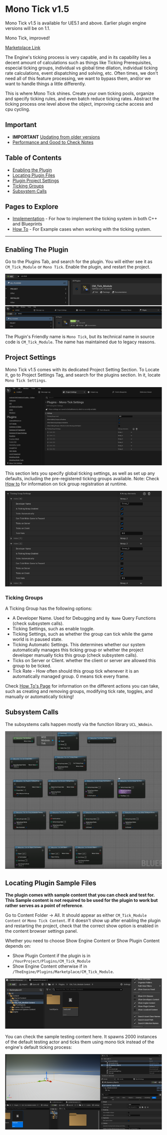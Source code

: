 # Mono Tick v1.5  

Mono Tick v1.5 is available for UE5.1 and above. Earlier plugin engine versions will be on 1.1.

Mono Tick, improved!  

[Marketplace Link](https://www.unrealengine.com/marketplace/en-US/product/mono-ticking-plugin)  

The Engine's ticking process is very capable, and in its capability lies a decent amount of calculations such as things like Ticking Prerequisites, especial ticking groups, individual vs global time dilation, individual ticking rate calculations, event dispatching and solving, etc. Often times, we don't need all of this feature processing, we want to bypass them, and/or we want to handle things a little differently.  

This is where Mono Tick shines. Create your own ticking pools, organize and specify ticking rules, and even batch reduce ticking rates. Abstract the ticking process one level above the object, improving cache access and cpu cycling.    

## Important 

- **IMPORTANT** [Updating from older versions](/UpdatingFromOlderVersions.md)  
- [Performance and Good to Check Notes](/Notes.md)  

## Table of Contents

- [Enabling the Plugin](#enabling-the-plugin)  
- [Locating Plugin Files](#locating-plugin-sample-files)  
- [Plugin Project Settings](#project-settings)  
- [Ticking Groups](#ticking-groups)  
- [Subsystem Calls](#subsystem-calls)   

## Pages to Explore 

- [Implementation](/Implementation.md) - For how to implement the ticking system in both C++ and Blueprints  
- [How To](/HowTo.md) - For Example cases when working with the ticking system.  


----

## Enabling The Plugin

Go to the Plugins Tab, and search for the plugin. You will either see it as `CM_Tick_Module` or `Mono Tick`. Enable the plugin, and restart the project.  

![Image](/Resources/Plugins_Enable_CM.png)  
![Image](/Resources/Plugins_Enable_MT.png)  

The Plugin's Friendly name is `Mono Tick`, but its technical name in source code is `CM_Tick_Module`. The name has maintained due to legacy reasons.  

## Project Settings

Mono Tick v1.5 comes with its dedicated Project Setting Section. To Locate it, go to Project Settings Tag, and search for the plugins section. In it, locate `Mono Tick Settings`.  

![Image](/Resources/MT_ProjectSettings.png)  

This section lets you specify global ticking settings, as well as set up any defaults, including the pre-registered ticking groups available. Note: Check [How to](/HowTo.md) for information on tick group registration at runtime.  

![Image](/Resources/MT_ProjectSettings_2.png)  


### Ticking Groups

A Ticking Group has the following options:  

- A Developer Name. Used for Debugging and `By Name` Query Functions (check subsystem calls).  
- Ticking Settings, such as enable toggle.  
- Ticking Settings, such as whether the group can tick while the game world is in paused state.  
- Ticking Automatic Settings. This determines whether our system automatically manages this ticking group or whether the project developer manually ticks this group (check subsystem calls).  
- Ticks on Server or Client. whether the client or server are allowed this group to be ticked.  
- Tick Rate - How often should this group tick whenever it is an automatically managed group. 0 means tick every frame.  

Check [How To's Page](/Implementation.md) for information on the different actions you can take, such as creating and removing groups, modifying tick rate, toggles, and manually or automatically ticking! 

## Subsystem Calls

The subsystems calls happen mostly via the function library `UCL_WAdmin`.  

![Image](/Resources/MT_SubsystemCalls.png)  

## Locating Plugin Sample Files  

**The plugin comes with sample content that you can check and test for. This Sample content is not required to be used for the plugin to work but rather serves as a point of reference**.  

Go to Content Folder -> All. It should appear as either `CM_Tick_Module Content` or `Mono Tick Content`. If it doesn't show up after enabling the plugin and restarting the project, check that the correct show option is enabled in the content browser settings panel.  

Whether you need to choose Show Engine Content or Show Plugin Content depends on:  

* Show Plugin Content if the plugin is in `/YourProject/Plugins/CM_Tick_Module`  
* Show Engine Content otherwise if in `/TheEngine/Plugins/Marketplace/CM_Tick_Module`.  


![Image](/Resources/MT_ContentBrowser.png)  

You can check the sample testing content here. It spawns 2000 instances of the default testing actor and ticks them using mono tick instead of the engine's default ticking process:  

![Image](/Resources/MT_Sample_SpawnerSettings.png)  
